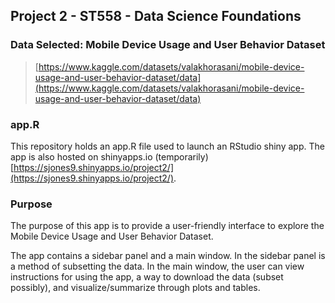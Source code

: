 ## Project 2 - ST558 - Data Science Foundations

### Data Selected: Mobile Device Usage and User Behavior Dataset
> [https://www.kaggle.com/datasets/valakhorasani/mobile-device-usage-and-user-behavior-dataset/data](https://www.kaggle.com/datasets/valakhorasani/mobile-device-usage-and-user-behavior-dataset/data)

### app.R
This repository holds an app.R file used to launch an RStudio shiny app. The app is also hosted on shinyapps.io (temporarily) [https://sjones9.shinyapps.io/project2/](https://sjones9.shinyapps.io/project2/).

### Purpose
The purpose of this app is to provide a user-friendly interface to explore the Mobile Device Usage and User Behavior Dataset.

The app contains a sidebar panel and a main window. In the sidebar panel is a method of subsetting the data.
In the main window, the user can view instructions for using the app, a way to download the data (subset possibly), and visualize/summarize through plots and tables.
